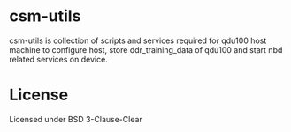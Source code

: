# csm-utils

csm-utils is collection of scripts and services required for qdu100 host machine to configure host, store ddr_training_data of qdu100 and start nbd related services on device.


# License

Licensed under BSD 3-Clause-Clear
